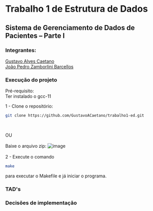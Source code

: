 # Trabalho 1 de Estrutura de Dados
## Sistema de Gerenciamento de Dados de Pacientes – Parte I
### Integrantes: <br>
[Gustavo Alves Caetano](https://github.com/GustavoACaetano)<br>
[João Pedro Zamborlini Barcellos](https://github.com/joaopbarcellos) <br>

### Execução do projeto
Pré-requisito: <br>
Ter instalado o gcc-11

1 - Clone o repositório:
```bash
git clone https://github.com/GustavoACaetano/trabalho1-ed.git
```
<br>

OU <br><br>
Baixe o arquivo zip: 
![image](https://github.com/user-attachments/assets/6fbea150-6eab-4a52-9e62-9bcbe1c790df)
<br><br>
2 - Execute o comando
```bash
make
```
para executar o Makefile e já iniciar o programa.

### TAD's

### Decisões de implementação
